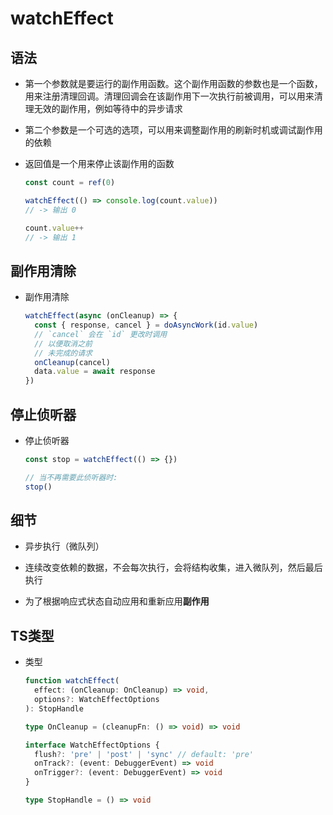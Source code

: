 # watchEffect

## 语法

*   第一个参数就是要运行的副作用函数。这个副作用函数的参数也是一个函数，用来注册清理回调。清理回调会在该副作用下一次执行前被调用，可以用来清理无效的副作用，例如等待中的异步请求

*   第二个参数是一个可选的选项，可以用来调整副作用的刷新时机或调试副作用的依赖

*   返回值是一个用来停止该副作用的函数

    ```javascript
    const count = ref(0)

    watchEffect(() => console.log(count.value))
    // -> 输出 0

    count.value++
    // -> 输出 1
    ```

## 副作用清除

*   副作用清除

    ```javascript
    watchEffect(async (onCleanup) => {
      const { response, cancel } = doAsyncWork(id.value)
      // `cancel` 会在 `id` 更改时调用
      // 以便取消之前
      // 未完成的请求
      onCleanup(cancel)
      data.value = await response
    })
    ```

## 停止侦听器

*   停止侦听器

    ```javascript
    const stop = watchEffect(() => {})

    // 当不再需要此侦听器时:
    stop()
    ```

## 细节

*   异步执行（微队列）

*   连续改变依赖的数据，不会每次执行，会将结构收集，进入微队列，然后最后执行

*   为了根据响应式状态自动应用和重新应用**副作用**

## TS类型

*   类型

    ```typescript
    function watchEffect(
      effect: (onCleanup: OnCleanup) => void,
      options?: WatchEffectOptions
    ): StopHandle

    type OnCleanup = (cleanupFn: () => void) => void

    interface WatchEffectOptions {
      flush?: 'pre' | 'post' | 'sync' // default: 'pre'
      onTrack?: (event: DebuggerEvent) => void
      onTrigger?: (event: DebuggerEvent) => void
    }

    type StopHandle = () => void
    ```
